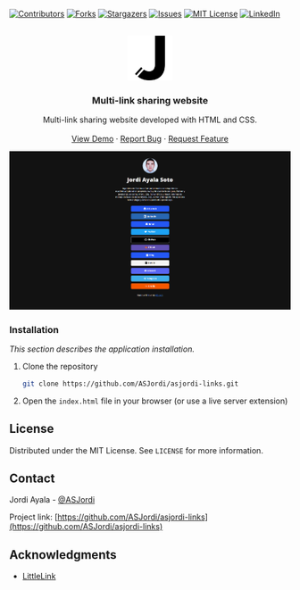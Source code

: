<a name="readme-top"></a>

[![Contributors][contributors-shield]][contributors-url]
[![Forks][forks-shield]][forks-url]
[![Stargazers][stars-shield]][stars-url]
[![Issues][issues-shield]][issues-url]
[![MIT License][license-shield]][license-url]
[![LinkedIn][linkedin-shield]][linkedin-url]

<!-- PROJECT LOGO -->
<br />
<div align="center">
  <a href="https://github.com/ASJordi/asjordi-links">
    <img src="images/favicon.png" alt="Logo" width="80" height="80">
  </a>

  <h3 align="center">Multi-link sharing website</h3>

  <p align="center">
    Multi-link sharing website developed with HTML and CSS.
    <br />
    <br />
    <a href="#">View Demo</a>
    ·
    <a href="https://github.com/ASJordi/asjordi-links/issues">Report Bug</a>
    ·
    <a href="https://github.com/ASJordi/asjordi-links/issues">Request Feature</a>
  </p>
</div>

[![Product Name Screen Shot][product-screenshot]](#)

### Installation

_This section describes the application installation._

1. Clone the repository
   ```sh
   git clone https://github.com/ASJordi/asjordi-links.git
   ```
2. Open the ```index.html``` file in your browser (or use a live server extension)

<!-- LICENSE -->
## License

Distributed under the MIT License. See `LICENSE` for more information.

<!-- CONTACT -->
## Contact

Jordi Ayala - [@ASJordi](https://twitter.com/ASJordi)

Project link: [https://github.com/ASJordi/asjordi-links](https://github.com/ASJordi/asjordi-links)

## Acknowledgments

* [LittleLink](https://littlelink.io)

[contributors-shield]: https://img.shields.io/github/contributors/ASJordi/asjordi-links.svg?style=for-the-badge
[contributors-url]: https://github.com/ASJordi/asjordi-links/graphs/contributors
[forks-shield]: https://img.shields.io/github/forks/ASJordi/asjordi-links.svg?style=for-the-badge
[forks-url]: https://github.com/ASJordi/asjordi-links/network/members
[stars-shield]: https://img.shields.io/github/stars/ASJordi/asjordi-links.svg?style=for-the-badge
[stars-url]: https://github.com/ASJordi/asjordi-links/stargazers
[issues-shield]: https://img.shields.io/github/issues/ASJordi/asjordi-links.svg?style=for-the-badge
[issues-url]: https://github.com/ASJordi/asjordi-links/issues
[license-shield]: https://img.shields.io/github/license/ASJordi/asjordi-links.svg?style=for-the-badge
[license-url]: https://github.com/ASJordi/asjordi-links/blob/master/LICENSE.txt
[linkedin-shield]: https://img.shields.io/badge/-LinkedIn-black.svg?style=for-the-badge&logo=linkedin&colorB=555
[linkedin-url]: https://linkedin.com/in/ASJordi
[product-screenshot]: images/screenshot.png